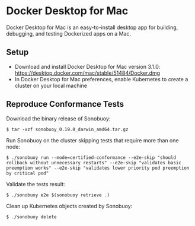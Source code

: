 # Docker Desktop for Mac

Docker Desktop for Mac is an easy-to-install desktop app for building, debugging, and testing Dockerized apps on a Mac.

## Setup

- Download and install Docker Desktop for Mac version 3.1.0: https://desktop.docker.com/mac/stable/51484/Docker.dmg
- In Docker Desktop for Mac preferences, enable Kubernetes to create a cluster on your local machine

## Reproduce Conformance Tests

Download the binary release of Sonobuoy:
```
$ tar -xzf sonobuoy_0.19.0_darwin_amd64.tar.gz
```

Run Sonobuoy on the cluster skipping tests that require more than one node:
```
$ ./sonobuoy run --mode=certified-conformance --e2e-skip "should rollback without unnecessary restarts" --e2e-skip "validates basic preemption works" --e2e-skip "validates lower priority pod preemption by critical pod"
```

Validate the tests result:
```
$ ./sonobuoy e2e $(sonobuoy retrieve .)
```

Clean up Kubernetes objects created by Sonobuoy:
```
$ ./sonobuoy delete
```

